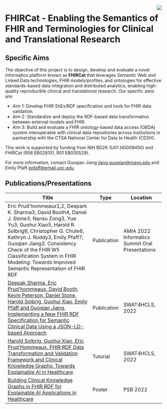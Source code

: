 <!-- Github Actions are defined in the .github/workflows subdirectory.  -->
<a href="https://github.com/fhircat/FHIRCat/actions"><img align="right" src="https://github.com/fhircat/FHIRCat/workflows/Build-and-test/badge.svg"></a>

# FHIRCat - Enabling the Semantics of FHIR and Terminologies for Clinical and Translational Research 

## Specific Aims

The objective of this project is to design, develop and evaluate a novel informatics platform known as **FHIRCat** that leverages Semantic Web and Linked Data technologies, FHIR models/profiles, and ontologies for effective standards-based data integration and distributed analytics, enabling high-quality reproducible clinical and translational research. Our specific aims are:

* Aim 1: Develop FHIR ShEx/RDF specification and tools for FHIR data validation.
* Aim 2: Standardize and deploy the RDF-based data transformation between external models and FHIR.
* Aim 3: Build and evaluate a FHIR ontology-based data access (OBDA) system interoperable with clinical data repositories across institutions in partnership with the CTSA National Center for Data to Health (CD2H).


This work is supported by funding from NIH BD2K (U01 HG009450) and FHIRCat (R56 EB028101, R01 EB030529).

For more information, contact Guoqian Jiang <jiang.guoqian@mayo.edu> and Emily Pfaff <epfaff@email.unc.edu>.

## Publications/Presentations

|Title|Type|Location|
|---|---|---|
|Eric Prud'hommeaux1,2, Deepark K. Sharma3, David Booth4, Daniel J. Stone3, Nansu Zong3, Yue Yu3, Guohui Xiao5, Harold R. Solbrig6, Christopher G. Chute6, Kathryn J. Ruddy3, Emily Pfaff7, Guoqian Jiang3. Consistency Check of the FHIR W5 Classification System in FHIR Modeling: Towards Improved Semantic Representation of FHIR RDF|Publication|AMIA 2022 Informatics Summit Oral Presentations|
|[Deepak Sharma, Eric Prud’hommeaux, David Booth, Kevin Peterson, Daniel Stone, Harold Solbrig, Guohui Xiao, Emily Pfaff and Guoqian Jiang, Implementing a New FHIR RDF Specification for Semantic Clinical Data Using a JSON-LD-based Approach](http://www.swat4ls.org/workshops/leiden2022/scientific-programme2022/)|Publication|SWAT4HCLS, 2022|
|[Harold Solbrig, Guohui Xiao, Eric Prud’Hommeaux. FHIR RDF Data Transformation and Validation Framework and Clinical Knowledge Graphs: Towards Explainable AI in Healthcare](http://www.swat4ls.org/workshops/leiden2022/scientific-programme2022/tutorials/)|Tutorial|SWAT4HCLS, 2022|
|[Building Clinical Knowledge Graphs in FHIR RDF for Explainable AI Applications in Healthcare](https://psb.stanford.edu/previous/psb22/conference-materials/psb22_abstracts_121021.htm)|Poster|PSB 2022|
